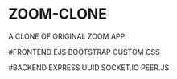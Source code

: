 # ZOOM-CLONE

A CLONE OF ORIGINAL ZOOM APP

#FRONTEND
  EJS
  BOOTSTRAP
  CUSTOM CSS

#BACKEND
  EXPRESS
  UUID
  SOCKET.IO
  PEER.JS
